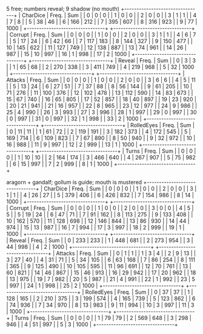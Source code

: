 5 free; numbers reveal; 9 shadow (no mouth)
+--------------------------------+
|   CharDice |   Freq. |     Sum |
|          0 |       0 |       0 |
|          1 |       0 |       0 |
|          2 |       0 |       0 |
|          3 |       1 |       1 |
|          4 |       7 |       8 |
|          5 |      38 |      46 |
|          6 |     166 |     212 |
|          7 |     395 |     607 |
|          8 |     316 |     923 |
|          9 |      77 |    1000 |
+--------------------------------+
+--------------------------------+
|    Corrupt |   Freq. |     Sum |
|          0 |       0 |       0 |
|          1 |       0 |       0 |
|          2 |       0 |       0 |
|          3 |       1 |       1 |
|          4 |       6 |       7 |
|          5 |      17 |      24 |
|          6 |      42 |      66 |
|          7 |     117 |     183 |
|          8 |     144 |     327 |
|          9 |     150 |     477 |
|         10 |     145 |     622 |
|         11 |     127 |     749 |
|         12 |     138 |     887 |
|         13 |      74 |     961 |
|         14 |      26 |     987 |
|         15 |      10 |     997 |
|         16 |       1 |     998 |
|         17 |       2 |    1000 |
+--------------------------------+
+--------------------------------+
|     Reveal |   Freq. |     Sum |
|          0 |       3 |       3 |
|          1 |      65 |      68 |
|          2 |     270 |     338 |
|          3 |     411 |     749 |
|          4 |     219 |     968 |
|          5 |      32 |    1000 |
+--------------------------------+
+--------------------------------+
|    Attacks |   Freq. |     Sum |
|          0 |       0 |       0 |
|          1 |       0 |       0 |
|          2 |       0 |       0 |
|          3 |       6 |       6 |
|          4 |       5 |      11 |
|          5 |      13 |      24 |
|          6 |      27 |      51 |
|          7 |      37 |      88 |
|          8 |      56 |     144 |
|          9 |      61 |     205 |
|         10 |      71 |     276 |
|         11 |     100 |     376 |
|         12 |     102 |     478 |
|         13 |     112 |     590 |
|         14 |      83 |     673 |
|         15 |      67 |     740 |
|         16 |      65 |     805 |
|         17 |      52 |     857 |
|         18 |      40 |     897 |
|         19 |      23 |     920 |
|         20 |      21 |     941 |
|         21 |      16 |     957 |
|         22 |       8 |     965 |
|         23 |      12 |     977 |
|         24 |       9 |     986 |
|         25 |       4 |     990 |
|         26 |       3 |     993 |
|         27 |       3 |     996 |
|         28 |       1 |     997 |
|         29 |       0 |     997 |
|         30 |       0 |     997 |
|         31 |       0 |     997 |
|         32 |       1 |     998 |
|         33 |       2 |    1000 |
+--------------------------------+
+--------------------------------+
| RolledEyes |   Freq. |     Sum |
|          0 |      11 |      11 |
|          1 |      61 |      72 |
|          2 |     119 |     191 |
|          3 |     182 |     373 |
|          4 |     172 |     545 |
|          5 |     169 |     714 |
|          6 |     109 |     823 |
|          7 |      67 |     890 |
|          8 |      50 |     940 |
|          9 |      32 |     972 |
|         10 |      16 |     988 |
|         11 |       9 |     997 |
|         12 |       2 |     999 |
|         13 |       1 |    1000 |
+--------------------------------+
+--------------------------------+
|      Turns |   Freq. |     Sum |
|          0 |       0 |       0 |
|          1 |      10 |      10 |
|          2 |     164 |     174 |
|          3 |     466 |     640 |
|          4 |     267 |     907 |
|          5 |      75 |     982 |
|          6 |      15 |     997 |
|          7 |       2 |     999 |
|          8 |       1 |    1000 |
+--------------------------------+

aragorn + gandalf; gollum is guide; mouth is mustered
+--------------------------------+
|   CharDice |   Freq. |     Sum |
|          0 |       0 |       0 |
|          1 |       0 |       0 |
|          2 |       0 |       0 |
|          3 |       1 |       1 |
|          4 |      26 |      27 |
|          5 |     379 |     406 |
|          6 |     426 |     832 |
|          7 |     154 |     986 |
|          8 |      14 |    1000 |
+--------------------------------+
+--------------------------------+
|    Corrupt |   Freq. |     Sum |
|          0 |       0 |       0 |
|          1 |       0 |       0 |
|          2 |       0 |       0 |
|          3 |       0 |       0 |
|          4 |       5 |       5 |
|          5 |      19 |      24 |
|          6 |      47 |      71 |
|          7 |      91 |     162 |
|          8 |     113 |     275 |
|          9 |     133 |     408 |
|         10 |     162 |     570 |
|         11 |     128 |     698 |
|         12 |     146 |     844 |
|         13 |      86 |     930 |
|         14 |      44 |     974 |
|         15 |      13 |     987 |
|         16 |       7 |     994 |
|         17 |       3 |     997 |
|         18 |       2 |     999 |
|         19 |       1 |    1000 |
+--------------------------------+
+--------------------------------+
|     Reveal |   Freq. |     Sum |
|          0 |     233 |     233 |
|          1 |     448 |     681 |
|          2 |     273 |     954 |
|          3 |      44 |     998 |
|          4 |       2 |    1000 |
+--------------------------------+
+--------------------------------+
|    Attacks |   Freq. |     Sum |
|          0 |       1 |       1 |
|          1 |       3 |       4 |
|          2 |       9 |      13 |
|          3 |      27 |      40 |
|          4 |      31 |      71 |
|          5 |      34 |     105 |
|          6 |      63 |     168 |
|          7 |      86 |     254 |
|          8 |     111 |     365 |
|          9 |     125 |     490 |
|         10 |     105 |     595 |
|         11 |      96 |     691 |
|         12 |      70 |     761 |
|         13 |      60 |     821 |
|         14 |      46 |     867 |
|         15 |      46 |     913 |
|         16 |      29 |     942 |
|         17 |      20 |     962 |
|         18 |      13 |     975 |
|         19 |       7 |     982 |
|         20 |       5 |     987 |
|         21 |       4 |     991 |
|         22 |       1 |     992 |
|         23 |       5 |     997 |
|         24 |       1 |     998 |
|         25 |       2 |    1000 |
+--------------------------------+
+--------------------------------+
| RolledEyes |   Freq. |     Sum |
|          0 |      37 |      37 |
|          1 |     128 |     165 |
|          2 |     210 |     375 |
|          3 |     199 |     574 |
|          4 |     165 |     739 |
|          5 |     123 |     862 |
|          6 |      74 |     936 |
|          7 |      34 |     970 |
|          8 |      13 |     983 |
|          9 |      11 |     994 |
|         10 |       3 |     997 |
|         11 |       3 |    1000 |
+--------------------------------+
+--------------------------------+
|      Turns |   Freq. |     Sum |
|          0 |       0 |       0 |
|          1 |      79 |      79 |
|          2 |     569 |     648 |
|          3 |     298 |     946 |
|          4 |      51 |     997 |
|          5 |       3 |    1000 |
+--------------------------------+